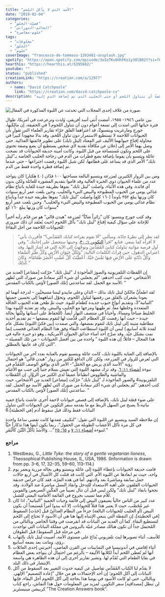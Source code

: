 ```yaml
---
title: "الأسد الذي لا يأكل اللحم"
date: "2019-02-04"
categories:
  - "قضيّة-الخلق"
  - "العالم-التوراتي"
  - "علوم-معاصرة"
tags:
  - "مخلوقات"
  - "الخلق"
  - "علوم"
coverImage: "francesco-de-tommaso-1283481-unsplash.jpg"
spotify: "https://open.spotify.com/episode/3oIoTKv6HhFKo1y38lB02Y?si=f6ZsSZriQbqZlxRutn8ShA"
hearthis: "https://hearthis.at/5395682/"
youtube: ""
status: "published"
creationLink: "https://creation.com/a/12977"
authors:
  - name: "David Catchpoole"
    link: "https://creation.com/david-catchpoole-cv"
description: "اللبوة التي لا تأكل اللحم! إنها ليست خرافة! بل هي قصة حقيقيّة لبوة أفريقية عاشت مع عائلة أمريكية رافضةً أن تتناول اللحم أو حتى الحليب الذي تم إضافة الدم إليه."
---
```


![صورة من غلاف إحدى المجلات التي تحدثت عن اللبوة المذكورة في المقال.](8790lion-wont-eat-meat.jpg)

بين عامي ١٩٤٦- ١٩٥٥، أمضت أُنثى أسد أفريقي، وُلدت وترعرعت في أمريكا، طوال فترة حياتها التي امتدت إلى تسعة أعوام دون أن تتناول اللحوم.1 في الحقيقة، إن مالِكَيها، جورج ومارغريت ويتسبو2، قد اعتراهما القلق جرّاء تقارير العلماء التي تقول بأن الحيوانات اللاحمة لا تستطيع الاستمرار دون تناول اللحم، وقد بذلا مجهوداً كبيراً في محاولة إقناع حيوانهما الأليف غير المعتاد (ليتل تايك) على تطوير قائمتها الغذائية. حتى وصل بهما الأمر إلى إعلان عن مكافأة نقدية لأي شخص يستطيع أن يضع وصفة تحتوي على اللحم وتكون مُستساغة من قبل اللبوة. وكانت أمينة حديقة الحيوانات قد نصحت عائلة ويتسبو بأن يقوما بإضافة بضع قطرات من الدم في زجاجة الحليب الخاصة بـ”ليتل تايك“ الأمر الذي قد يساعد عَلى فطامها، لكن شبل اللبوة رفضت اجتراعها - حتى عندما تم إضافة قطرة واحدة فقط من الدم.

ومن بين الزوار الكثيرين لمزرعة ويتسبو البالغة مساحتها ١٠٠ فدّان (٤٠ هكتار) كان يتواجد عدد من علماء الحيوان ذوي الخبرة العالية وقد قاموا بتقديم المشورة للعائلة ولكن بدون أي فائدة. وفي هذه الأثناء، واصلت ”ليتل تايك“ نموها بطريقة جيدة للغاية باتباع نظام غذائي يومي من الحبوب المطبوخة والبيض النيء والحليب. وحين بلغت عمر أربع سنوات كان وزنها يبلغ ٣٥٢ باونداً (١٦٠ كلغ).واصلت ”ليتل تايك“ نموها بطريقة جيدة جداً وباتباع نظام غذائي يومي من الحبوب المطبوخة والبيض النيء والحليب*. وحين بلغت عمر أربع سنوات كان وزنها يبلغ ١٦٠ كغ*

وقد كتب جورج ويتسبو: كان ”زائراً شابّاً“ لمزرعة ”هيدن ڤالي“ هو من قدّم رأيه أخيراً للإجابة على سؤال كيفية إقناع ”ليتل تايك“ بأكل اللحوم (حيث يُعتَقد أن ذلك ضروري للحيوانات اللاحمة من أجل البقاء):

> ”لقد نظر إلي نظرةً جادّة، وسألني ”ألا تقوم بقراءة كتابك المُقَدَّس؟“ فأقررتُ بأني لا أقرأه كما ينبغي. فتابع ”اقرأ [التكوين ١: ٣٠](https://biblia.com/bible/ar-vandyke/Ge1.30)، وحينها ستحصل على إجابتك.“ وفي أول فرصة مؤاتية تناولتُ كتابيَ المُقَدَّسَ وتوجّهتُ إلى الآية التي قد أشارَ إليها. وقد اعتراني الذهول، حين قرأتُ الكلماتَ التالية: ”وَلِكُلِّ حَيَوَانِ الأَرْضِ وَكُلِّ طَيْرِ السَّمَاءِ وَكُلِّ دَبَّابَةٍ عَلَى الأَرْضِ فِيهَا نَفْسٌ حَيَّةٌ، أَعْطَيْتُ كُلَّ عُشْبٍ أَخْضَرَ طَعَامًا». وَكَانَ كَذلِكَ.“

إن اللقطاتَ التلفزيونية والصورَ المأخوذة لـ ”ليتل تايك“ حرّكت \[مشاعر\] العديد من الأشخاص، حيث كتب أحدهم: ”لم يجعلني أي شيء أكثر سعادةً من صورك التي تُظهر الأسد مع الحمل. لقد ساعدتني \[تلك الصور\] لأؤمن بالكتاب المقدس. “

لقد اطمأنَّ مالكيّ ليتل تايك بذلك – الذان وعلى مايبدو ليسا مسيحيَّين – لدرجة أنهما لم يعودا يشعران بالقلق من رفضها لتناول اللحوم، وتحوّل انتباههما إلى تحسين حميتها ”النباتية“3، وتقديم أنواع حبوب جديدة كطعام للبوة. حيث تمَّ طحن هذه الحبوب الجافّة المتعددة وخلطها معاً، ثم طهيها ومزجها مع الحليب والبيض. وقد تم تغذية اللبوة بهذا الخليط صباحاً ومساءً، وأحياناً في منتصف النهار أيضاً. (للحفاظ على أسنانها ولثَّتها بحالة جيدة – حيث أنها رفضت كل العظام التي قُدِّمت لها لتقوم بمضغها – تم تقديم أحذية مطاطية متينة إلى ليتل تايك لتقوم بمضغها، والتي صمدت \[بين فكيّ اللبوة\] بشكل عام لمدة ثلاثة أسابيع.) ليس أن اللبوة استطاعت البقاء وفق هذا النظام الغذائي فحسب إنما نمت بشكل جيّد. وقد صرَّح أحد أمناء حدائق الحيوان الأمريكية ـ وهو ذو خبرة عالية في هذا المجال – قائلاً: إن هذه اللبوة ” واحدة من بين أفضل الحيوانات - من تلك الفصيلة – التي كان قد عاينها بالمطلق“.

بالإضافة إلى العناية باللبوة تايك، كانت عائلة ويتسبو تقوم بالعناية بعدد آخر من الحيوانات التي تُعرض للزوار في المزرعة، ولكن كان الدافع للكثير من زوار ”هيدن ڤالي“ هو احتمال رؤية ”الأسد الذي يربض مع الحَمَل“- الأمر الذي يوافق الوصف المُقَدَّم في نبوءة [أشعياء ١١: ٦](https://biblia.com/bible/ar-vandyke/Is11.6). وقد ترك مشهد اللبوة التي تعيش بسلام جنباً إلى جنب مع الأغنام والماشية والطاووس انطباعاً عميقاً لدى الكثير من الزوَّار. إن اللقطات التلفزيونية4 والصور المأخوذة لـ ”ليتل تايك“ حرّكت \[مشاعر\] العديد من الأشخاص، حيث كتب أحدهم: ”لم يجعلني أي شيء أكثر سعادةً من صورك التي تُظهر الأسد مع الحمل. لقد ساعدتني \[تلك الصور\] لأؤمن بالكتاب المقدس. “

على ضوء قصّة ليتل تايك، بالإضافة إلى قصص حيوانات لاحمة أُخرى عاشت باتباع حمية نباتية،5 يصبح من السهل الربط مع ما يقدمه سفر التكوين عن الحيوانات التي تتناول النباتات فقط وذلك قبل سقوط آدم \[في الخطيئة\].6

إن ملاحظة السيد ويتسبو عن اللبوة التي تقول: ”لتكييف مَعدتها كانت تقضي ساعةً واحدة في كل مرة تأكل الأعشاب الطويلة من الحقول“، ربما يكون أيضا هذا تذكاراً حيَّاً لنبوءة [أشعياء ١١: ٧](https://biblia.com/bible/ar-vandyke/Is11.7) و [٦٥: ٢٥](https://biblia.com/bible/ar-vandyke/Is65.25) ”… وَالأَسَدُ يَأْكُلُ التِّبْنَ كَالْبَقَرِ.“

### مراجع

1. Westbeau, G., *Little Tyke: the story of a gentle vegetarian lioness*, Theosophical Publishing House, IL, USA, 1986. (Information is drawn from pp. 3–6, 17, 32–35, 59–60, 113–114.)
2. قامت حديقة الحيوانات بإعطاء اللبوة إلى عائلة ويستبو وهي بحالة مزرية وبعمر يوم واحد، حيث تم ابعادها عن اللبوة الأم. التي كانت قد قتلت كل الأشبال في أربع حالات حمل سابقة ومباشرةً بعد ولادتهم. أما في هذه المرّة، فقد كان حراس حديقة الحيوانات القلقون على أهبة الاستعداد للتدخل وانقاذ النسل مباشرةً عند الولادة. وقد نجحوا بانقاذ ”ليتل تايك“ ولكن ليس قبل أن تنال نصيباً من الفكّين السريعين والقويين للأم مما تسبب بجروح في القائمة الأمامية اليمنى للشبل.
3. عدد كبير من الناس حالياً يضيفون البيض إلى قائمة وجبات الحمية ”النباتية“، اذا كان غير مُخَصَّب، حيث لا يعتبر هذا قتلاً للحيوانات. إلا أنه يبدوا أمراً مُستبعداً أن يكون البيض (أو الحليب للحيوانات البالغة) جزءاً من النظام الغذائيّ قبل \[حَدَث\] السقوط \[في الخطيئة\]، إن النقطة التي ينبغي الإنتباه إليها هنا هي أن الأسود لا تحتاج إلى اللحم لتستطيع البقاء. كما أن العديد من النباتات قد انقرضت في وقتنا الحاضر. وبالتالي من المُحتمل جداً أن تكون هنالك مصادر غنيّة بالبروتين في مملكة النباتات التي تواجدت في مرحلة قبل السقوط/ قبل الطوفان.
4. للأسف، أثناء تصويرها لبث تلفزيوني يُذاع على مستوى الأمة، أصيبت ليتل تايك بالتهاب رؤي، وماتت بعد بضعة أسابيع.
5. أثناء إقامتي في أندونيسيا في الثمانينات من القرن الماضي، أخبرتني إحدى العائلات أنها لم تُعطي اللحم أبداً لكلابها الأليفة – بالرغم من احتمال أن يتواجد بعض العظام في بقايا الطعام التي تُقَدَّم لها. وتشير تقارير أخرى إلى أن هذه الظاهرة هي واسعة الإنتشار في ذلك البلد.
6. لا يقدّم لنا الكتاب المُقَدَّس تفاصيل عن كيفية حدوث التغيير بعد السقوط من أكل النباتات إلى أكل اللحوم؛ إن أحد الإحتمالات هو من خلال ”إعادة التصميم“ الإلهي. وبالتالي، حتى لو كانت الأسود في يومنا هذا بحاجة إلى أكل اللحوم أجل البقاء، فإنها لن تبطل \[مصداقية\] سفر التكوين. لمزيد من المعلومات حول هذا النقاش، راجع كتاب كرييشن مينيستَرِيز ”The Creation Answers book“.
